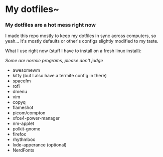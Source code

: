 # My dotfiles~
### My dotfiles are a hot mess right now
I made this repo mostly to keep my dotfiles in sync across computers, so yeah...
It's mostly defaults or other's configs slightly modified to my taste.

What I use right now (stuff I have to install on a fresh linux install):

_Some are normie programs, please don't judge_

* awesomewm
* kitty   (but I also have a termite config in there)
* spacefm
* rofi
* dmenu
* vim
* copyq
* flameshot
* picom/compton
* xfce4-power-manager
* nm-applet
* polkit-gnome
* firefox
* rhythmbox
* lxde-apperance (optional)
* NerdFonts
